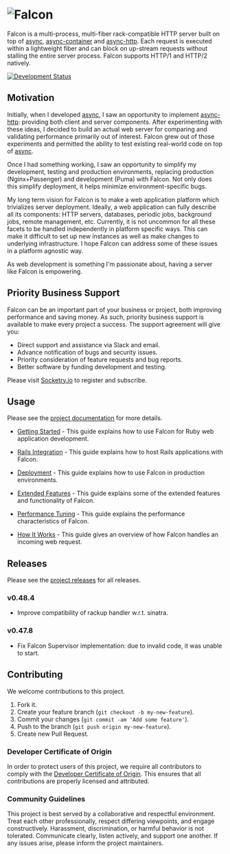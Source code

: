 # ![Falcon](assets/logo.webp)

Falcon is a multi-process, multi-fiber rack-compatible HTTP server built on top of [async](https://github.com/socketry/async), [async-container](https://github.com/socketry/async-container) and [async-http](https://github.com/socketry/async-http). Each request is executed within a lightweight fiber and can block on up-stream requests without stalling the entire server process. Falcon supports HTTP/1 and HTTP/2 natively.

[![Development Status](https://github.com/socketry/falcon/workflows/Test/badge.svg)](https://github.com/socketry/falcon/actions?workflow=Test)

## Motivation

Initially, when I developed [async](https://github.com/socketry/async), I saw an opportunity to implement [async-http](https://github.com/socketry/async-http): providing both client and server components. After experimenting with these ideas, I decided to build an actual web server for comparing and validating performance primarily out of interest. Falcon grew out of those experiments and permitted the ability to test existing real-world code on top of [async](https://github.com/socketry/async).

Once I had something working, I saw an opportunity to simplify my development, testing and production environments, replacing production (Nginx+Passenger) and development (Puma) with Falcon. Not only does this simplify deployment, it helps minimize environment-specific bugs.

My long term vision for Falcon is to make a web application platform which trivializes server deployment. Ideally, a web application can fully describe all its components: HTTP servers, databases, periodic jobs, background jobs, remote management, etc. Currently, it is not uncommon for all these facets to be handled independently in platform specific ways. This can make it difficult to set up new instances as well as make changes to underlying infrastructure. I hope Falcon can address some of these issues in a platform agnostic way.

As web development is something I'm passionate about, having a server like Falcon is empowering.

## Priority Business Support

Falcon can be an important part of your business or project, both improving performance and saving money. As such, priority business support is available to make every project a success. The support agreement will give you:

  - Direct support and assistance via Slack and email.
  - Advance notification of bugs and security issues.
  - Priority consideration of feature requests and bug reports.
  - Better software by funding development and testing.

Please visit [Socketry.io](https://socketry.io) to register and subscribe.

## Usage

Please see the [project documentation](https://socketry.github.io/falcon/) for more details.

  - [Getting Started](https://socketry.github.io/falcon/guides/getting-started/index) - This guide explains how to use Falcon for Ruby web application development.

  - [Rails Integration](https://socketry.github.io/falcon/guides/rails-integration/index) - This guide explains how to host Rails applications with Falcon.

  - [Deployment](https://socketry.github.io/falcon/guides/deployment/index) - This guide explains how to use Falcon in production environments.

  - [Extended Features](https://socketry.github.io/falcon/guides/extended-features/index) - This guide explains some of the extended features and functionality of Falcon.

  - [Performance Tuning](https://socketry.github.io/falcon/guides/performance-tuning/index) - This guide explains the performance characteristics of Falcon.

  - [How It Works](https://socketry.github.io/falcon/guides/how-it-works/index) - This guide gives an overview of how Falcon handles an incoming web request.

## Releases

Please see the [project releases](https://socketry.github.io/falcon/releases/index) for all releases.

### v0.48.4

  - Improve compatibility of rackup handler w.r.t. sinatra.

### v0.47.8

  - Fix Falcon Supervisor implementation: due to invalid code, it was unable to start.

## Contributing

We welcome contributions to this project.

1.  Fork it.
2.  Create your feature branch (`git checkout -b my-new-feature`).
3.  Commit your changes (`git commit -am 'Add some feature'`).
4.  Push to the branch (`git push origin my-new-feature`).
5.  Create new Pull Request.

### Developer Certificate of Origin

In order to protect users of this project, we require all contributors to comply with the [Developer Certificate of Origin](https://developercertificate.org/). This ensures that all contributions are properly licensed and attributed.

### Community Guidelines

This project is best served by a collaborative and respectful environment. Treat each other professionally, respect differing viewpoints, and engage constructively. Harassment, discrimination, or harmful behavior is not tolerated. Communicate clearly, listen actively, and support one another. If any issues arise, please inform the project maintainers.
